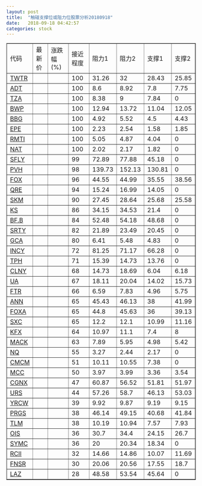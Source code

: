```yaml
---
layout: post
title:  "触碰支撑位或阻力位股票分析20180918"
date:   2018-09-18 04:42:57
categories: stock
---
```

<script type="text/javascript">
var stockList = []
stockList.push('gb_twtr');
stockList.push('gb_adt');
stockList.push('gb_tza');
stockList.push('gb_bwp');
stockList.push('gb_bbg');
stockList.push('gb_epe');
stockList.push('gb_rmti');
stockList.push('gb_nat');
stockList.push('gb_sfly');
stockList.push('gb_pvh');
stockList.push('gb_fox');
stockList.push('gb_qre');
stockList.push('gb_skm');
stockList.push('gb_ks');
stockList.push('gb_bf.b');
stockList.push('gb_srty');
stockList.push('gb_gca');
stockList.push('gb_incy');
stockList.push('gb_tph');
stockList.push('gb_clny');
stockList.push('gb_ua');
stockList.push('gb_ftr');
stockList.push('gb_ann');
stockList.push('gb_foxa');
stockList.push('gb_sxc');
stockList.push('gb_kfx');
stockList.push('gb_mack');
stockList.push('gb_nq');
stockList.push('gb_cmcm');
stockList.push('gb_mcc');
stockList.push('gb_cgnx');
stockList.push('gb_urs');
stockList.push('gb_yrcw');
stockList.push('gb_prgs');
stockList.push('gb_tlm');
stockList.push('gb_ois');
stockList.push('gb_symc');
stockList.push('gb_rcii');
stockList.push('gb_fnsr');
stockList.push('gb_laz');
</script>
<table border="1">
 <tr>
 <td>代码</td>
 <td>最新价</td>
 <td>涨跌幅(%)</td>
 <td>接近程度</td>
 <td>阻力1</td>
 <td>阻力2</td>
 <td>支撑1</td>
 <td>支撑2</td>
</tr>
  <tr id="twtr" class="green">
  <td><a href="http://stock.finance.sina.com.cn/usstock/quotes/TWTR.html" target="_blank">TWTR</a></td><td></td><td></td><td>100</td><td>31.26</td><td>32</td><td>28.43</td><td>25.85</td></tr>
  <tr id="adt" class="red">
  <td><a href="http://stock.finance.sina.com.cn/usstock/quotes/ADT.html" target="_blank">ADT</a></td><td></td><td></td><td>100</td><td>8.6</td><td>8.92</td><td>7.8</td><td>7.75</td></tr>
  <tr id="tza" class="red">
  <td><a href="http://stock.finance.sina.com.cn/usstock/quotes/TZA.html" target="_blank">TZA</a></td><td></td><td></td><td>100</td><td>8.38</td><td>9</td><td>7.84</td><td>0</td></tr>
  <tr id="bwp" class="green">
  <td><a href="http://stock.finance.sina.com.cn/usstock/quotes/BWP.html" target="_blank">BWP</a></td><td></td><td></td><td>100</td><td>12.94</td><td>13.72</td><td>11.04</td><td>12.05</td></tr>
  <tr id="bbg" class="red">
  <td><a href="http://stock.finance.sina.com.cn/usstock/quotes/BBG.html" target="_blank">BBG</a></td><td></td><td></td><td>100</td><td>4.92</td><td>5.52</td><td>4.5</td><td>4.43</td></tr>
  <tr id="epe" class="green">
  <td><a href="http://stock.finance.sina.com.cn/usstock/quotes/EPE.html" target="_blank">EPE</a></td><td></td><td></td><td>100</td><td>2.23</td><td>2.54</td><td>1.58</td><td>1.85</td></tr>
  <tr id="rmti" class="green">
  <td><a href="http://stock.finance.sina.com.cn/usstock/quotes/RMTI.html" target="_blank">RMTI</a></td><td></td><td></td><td>100</td><td>5.05</td><td>4.87</td><td>4.04</td><td>0</td></tr>
  <tr id="nat" class="red">
  <td><a href="http://stock.finance.sina.com.cn/usstock/quotes/NAT.html" target="_blank">NAT</a></td><td></td><td></td><td>100</td><td>2.02</td><td>2.17</td><td>1.82</td><td>0</td></tr>
  <tr id="sfly" class="red">
  <td><a href="http://stock.finance.sina.com.cn/usstock/quotes/SFLY.html" target="_blank">SFLY</a></td><td></td><td></td><td>99</td><td>72.89</td><td>77.88</td><td>45.18</td><td>0</td></tr>
  <tr id="pvh" class="red">
  <td><a href="http://stock.finance.sina.com.cn/usstock/quotes/PVH.html" target="_blank">PVH</a></td><td></td><td></td><td>98</td><td>139.73</td><td>152.13</td><td>130.81</td><td>0</td></tr>
  <tr id="fox" class="red">
  <td><a href="http://stock.finance.sina.com.cn/usstock/quotes/FOX.html" target="_blank">FOX</a></td><td></td><td></td><td>96</td><td>44.55</td><td>44.99</td><td>35.55</td><td>38.56</td></tr>
  <tr id="qre" class="red">
  <td><a href="http://stock.finance.sina.com.cn/usstock/quotes/QRE.html" target="_blank">QRE</a></td><td></td><td></td><td>94</td><td>15.24</td><td>16.99</td><td>14.05</td><td>0</td></tr>
  <tr id="skm" class="red">
  <td><a href="http://stock.finance.sina.com.cn/usstock/quotes/SKM.html" target="_blank">SKM</a></td><td></td><td></td><td>90</td><td>27.45</td><td>28.64</td><td>25.68</td><td>25.58</td></tr>
  <tr id="ks" class="red">
  <td><a href="http://stock.finance.sina.com.cn/usstock/quotes/KS.html" target="_blank">KS</a></td><td></td><td></td><td>86</td><td>34.15</td><td>34.53</td><td>21.4</td><td>0</td></tr>
  <tr id="bf.b" class="green">
  <td><a href="http://stock.finance.sina.com.cn/usstock/quotes/BF.B.html" target="_blank">BF.B</a></td><td></td><td></td><td>84</td><td>52.48</td><td>54.18</td><td>48.68</td><td>0</td></tr>
  <tr id="srty" class="red">
  <td><a href="http://stock.finance.sina.com.cn/usstock/quotes/SRTY.html" target="_blank">SRTY</a></td><td></td><td></td><td>82</td><td>21.89</td><td>23.49</td><td>20.45</td><td>0</td></tr>
  <tr id="gca" class="green">
  <td><a href="http://stock.finance.sina.com.cn/usstock/quotes/GCA.html" target="_blank">GCA</a></td><td></td><td></td><td>80</td><td>6.41</td><td>5.48</td><td>4.83</td><td>0</td></tr>
  <tr id="incy" class="green">
  <td><a href="http://stock.finance.sina.com.cn/usstock/quotes/INCY.html" target="_blank">INCY</a></td><td></td><td></td><td>72</td><td>81.25</td><td>71.17</td><td>66.28</td><td>0</td></tr>
  <tr id="tph" class="green">
  <td><a href="http://stock.finance.sina.com.cn/usstock/quotes/TPH.html" target="_blank">TPH</a></td><td></td><td></td><td>71</td><td>15.39</td><td>14.73</td><td>13.76</td><td>0</td></tr>
  <tr id="clny" class="green">
  <td><a href="http://stock.finance.sina.com.cn/usstock/quotes/CLNY.html" target="_blank">CLNY</a></td><td></td><td></td><td>68</td><td>14.73</td><td>18.69</td><td>6.04</td><td>6.18</td></tr>
  <tr id="ua" class="red">
  <td><a href="http://stock.finance.sina.com.cn/usstock/quotes/UA.html" target="_blank">UA</a></td><td></td><td></td><td>67</td><td>18.11</td><td>20.04</td><td>14.02</td><td>15.73</td></tr>
  <tr id="ftr" class="green">
  <td><a href="http://stock.finance.sina.com.cn/usstock/quotes/FTR.html" target="_blank">FTR</a></td><td></td><td></td><td>66</td><td>6.59</td><td>7.83</td><td>4.96</td><td>5.75</td></tr>
  <tr id="ann" class="red">
  <td><a href="http://stock.finance.sina.com.cn/usstock/quotes/ANN.html" target="_blank">ANN</a></td><td></td><td></td><td>65</td><td>45.43</td><td>46.13</td><td>38</td><td>41.99</td></tr>
  <tr id="foxa" class="red">
  <td><a href="http://stock.finance.sina.com.cn/usstock/quotes/FOXA.html" target="_blank">FOXA</a></td><td></td><td></td><td>65</td><td>44.8</td><td>45.63</td><td>36</td><td>39.13</td></tr>
  <tr id="sxc" class="green">
  <td><a href="http://stock.finance.sina.com.cn/usstock/quotes/SXC.html" target="_blank">SXC</a></td><td></td><td></td><td>65</td><td>12.2</td><td>12.1</td><td>10.99</td><td>11.16</td></tr>
  <tr id="kfx" class="green">
  <td><a href="http://stock.finance.sina.com.cn/usstock/quotes/KFX.html" target="_blank">KFX</a></td><td></td><td></td><td>64</td><td>10.97</td><td>11.1</td><td>7.4</td><td>8</td></tr>
  <tr id="mack" class="green">
  <td><a href="http://stock.finance.sina.com.cn/usstock/quotes/MACK.html" target="_blank">MACK</a></td><td></td><td></td><td>63</td><td>7.89</td><td>5.95</td><td>4.98</td><td>5.42</td></tr>
  <tr id="nq" class="green">
  <td><a href="http://stock.finance.sina.com.cn/usstock/quotes/NQ.html" target="_blank">NQ</a></td><td></td><td></td><td>55</td><td>3.27</td><td>2.44</td><td>2.17</td><td>0</td></tr>
  <tr id="cmcm" class="red">
  <td><a href="http://stock.finance.sina.com.cn/usstock/quotes/CMCM.html" target="_blank">CMCM</a></td><td></td><td></td><td>51</td><td>10.11</td><td>10.55</td><td>7.38</td><td>0</td></tr>
  <tr id="mcc" class="red">
  <td><a href="http://stock.finance.sina.com.cn/usstock/quotes/MCC.html" target="_blank">MCC</a></td><td></td><td></td><td>50</td><td>3.97</td><td>3.99</td><td>3.36</td><td>3.54</td></tr>
  <tr id="cgnx" class="red">
  <td><a href="http://stock.finance.sina.com.cn/usstock/quotes/CGNX.html" target="_blank">CGNX</a></td><td></td><td></td><td>47</td><td>60.87</td><td>56.52</td><td>51.81</td><td>51.97</td></tr>
  <tr id="urs" class="green">
  <td><a href="http://stock.finance.sina.com.cn/usstock/quotes/URS.html" target="_blank">URS</a></td><td></td><td></td><td>44</td><td>57.26</td><td>58.7</td><td>46.13</td><td>53.03</td></tr>
  <tr id="yrcw" class="red">
  <td><a href="http://stock.finance.sina.com.cn/usstock/quotes/YRCW.html" target="_blank">YRCW</a></td><td></td><td></td><td>39</td><td>9.92</td><td>9.87</td><td>9.19</td><td>9.15</td></tr>
  <tr id="prgs" class="green">
  <td><a href="http://stock.finance.sina.com.cn/usstock/quotes/PRGS.html" target="_blank">PRGS</a></td><td></td><td></td><td>38</td><td>46.14</td><td>49.15</td><td>40.68</td><td>41.84</td></tr>
  <tr id="tlm" class="green">
  <td><a href="http://stock.finance.sina.com.cn/usstock/quotes/TLM.html" target="_blank">TLM</a></td><td></td><td></td><td>38</td><td>10.19</td><td>10.94</td><td>7.57</td><td>7.93</td></tr>
  <tr id="ois" class="red">
  <td><a href="http://stock.finance.sina.com.cn/usstock/quotes/OIS.html" target="_blank">OIS</a></td><td></td><td></td><td>36</td><td>30.7</td><td>34.4</td><td>24.15</td><td>26.7</td></tr>
  <tr id="symc" class="red">
  <td><a href="http://stock.finance.sina.com.cn/usstock/quotes/SYMC.html" target="_blank">SYMC</a></td><td></td><td></td><td>36</td><td>20</td><td>20.34</td><td>18.34</td><td>0</td></tr>
  <tr id="rcii" class="red">
  <td><a href="http://stock.finance.sina.com.cn/usstock/quotes/RCII.html" target="_blank">RCII</a></td><td></td><td></td><td>32</td><td>14.66</td><td>14.86</td><td>10.07</td><td>11.69</td></tr>
  <tr id="fnsr" class="green">
  <td><a href="http://stock.finance.sina.com.cn/usstock/quotes/FNSR.html" target="_blank">FNSR</a></td><td></td><td></td><td>30</td><td>20.06</td><td>20.56</td><td>17.55</td><td>18.7</td></tr>
  <tr id="laz" class="red">
  <td><a href="http://stock.finance.sina.com.cn/usstock/quotes/LAZ.html" target="_blank">LAZ</a></td><td></td><td></td><td>28</td><td>48.58</td><td>53.54</td><td>45.64</td><td>0</td></tr>
</table>

